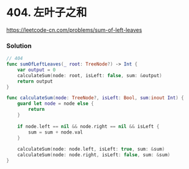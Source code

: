 # 404. 左叶子之和

<https://leetcode-cn.com/problems/sum-of-left-leaves>

### Solution

```swift
// 404
func sumOfLeftLeaves(_ root: TreeNode?) -> Int {
    var output = 0
    calculateSum(node: root, isLeft: false, sum: &output)
    return output
}

func calculateSum(node: TreeNode?, isLeft: Bool, sum:inout Int) {
    guard let node = node else {
        return
    }
    
    if node.left == nil && node.right == nil && isLeft {
        sum = sum + node.val
    }
    
    calculateSum(node: node.left, isLeft: true, sum: &sum)
    calculateSum(node: node.right, isLeft: false, sum: &sum)
}
```
